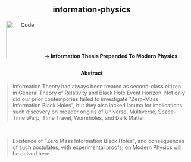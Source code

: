<h2 align="center">information-physics</h2>

<p align="center">
    <img alt="Code" src="https://raw.githubusercontent.com/post-programming/post-programming/master/website/static/img/icon.png" 
      height="100" />
    <b> -> Information Thesis Prepended To Modern Physics </b>
</p>

<h2></h2>
<h2></h2>


<h4 align="center"> Abstract </h4>

> Information Theory had always been treated as second-class citizen in General Theory of Relativity and Black Hole Event Horizon.
> Not only did our prior contempories failed to investigate "Zero-Mass Information Black Holes", but they also lacked lacuna for implications such discovery on broader origins of Universe, Multiverse, Space-Time Warp, Time Travel, Wormholes, and Dark Matter. 

<br/>

>  Existence of "Zero Mass Information Black Holes", and consequences of such postulates, with experimental proofs, on Modern Physics will be delved here. 
